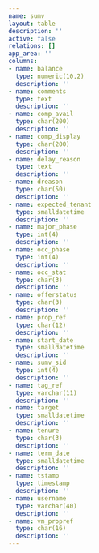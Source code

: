 ```yaml
---
name: sumv
layout: table
description: ''
active: false
relations: []
app_area: ''
columns:
- name: balance
  type: numeric(10,2)
  description: ''
- name: comments
  type: text
  description: ''
- name: comp_avail
  type: char(200)
  description: ''
- name: comp_display
  type: char(200)
  description: ''
- name: delay_reason
  type: text
  description: ''
- name: dreason
  type: char(50)
  description: ''
- name: expected_tenant
  type: smalldatetime
  description: ''
- name: major_phase
  type: int(4)
  description: ''
- name: occ_phase
  type: int(4)
  description: ''
- name: occ_stat
  type: char(3)
  description: ''
- name: offerstatus
  type: char(3)
  description: ''
- name: prop_ref
  type: char(12)
  description: ''
- name: start_date
  type: smalldatetime
  description: ''
- name: sumv_sid
  type: int(4)
  description: ''
- name: tag_ref
  type: varchar(11)
  description: ''
- name: target
  type: smalldatetime
  description: ''
- name: tenure
  type: char(3)
  description: ''
- name: term_date
  type: smalldatetime
  description: ''
- name: tstamp
  type: timestamp
  description: ''
- name: username
  type: varchar(40)
  description: ''
- name: vm_propref
  type: char(16)
  description: ''
---
```


